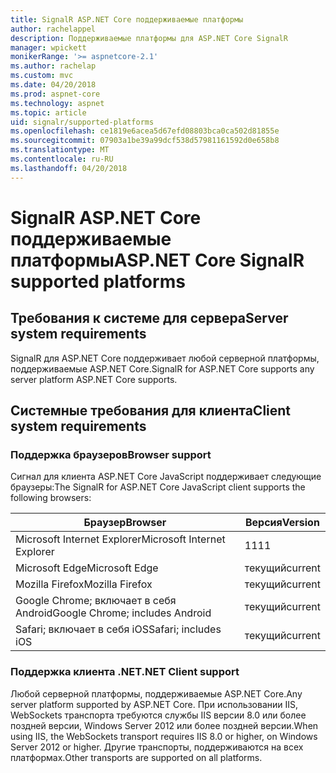 ```yaml
---
title: SignalR ASP.NET Core поддерживаемые платформы
author: rachelappel
description: Поддерживаемые платформы для ASP.NET Core SignalR
manager: wpickett
monikerRange: '>= aspnetcore-2.1'
ms.author: rachelap
ms.custom: mvc
ms.date: 04/20/2018
ms.prod: aspnet-core
ms.technology: aspnet
ms.topic: article
uid: signalr/supported-platforms
ms.openlocfilehash: ce1819e6acea5d67efd08803bca0ca502d81855e
ms.sourcegitcommit: 07903a1be39a99dcf538d57981161592d0e658b8
ms.translationtype: MT
ms.contentlocale: ru-RU
ms.lasthandoff: 04/20/2018
---
```

# <a name="aspnet-core-signalr-supported-platforms"></a><span data-ttu-id="4df7e-103">SignalR ASP.NET Core поддерживаемые платформы</span><span class="sxs-lookup"><span data-stu-id="4df7e-103">ASP.NET Core SignalR supported platforms</span></span>

## <a name="server-system-requirements"></a><span data-ttu-id="4df7e-104">Требования к системе для сервера</span><span class="sxs-lookup"><span data-stu-id="4df7e-104">Server system requirements</span></span>

<span data-ttu-id="4df7e-105">SignalR для ASP.NET Core поддерживает любой серверной платформы, поддерживаемые ASP.NET Core.</span><span class="sxs-lookup"><span data-stu-id="4df7e-105">SignalR for ASP.NET Core supports any server platform ASP.NET Core supports.</span></span>

## <a name="client-system-requirements"></a><span data-ttu-id="4df7e-106">Системные требования для клиента</span><span class="sxs-lookup"><span data-stu-id="4df7e-106">Client system requirements</span></span>

### <a name="browser-support"></a><span data-ttu-id="4df7e-107">Поддержка браузеров</span><span class="sxs-lookup"><span data-stu-id="4df7e-107">Browser support</span></span>

<span data-ttu-id="4df7e-108">Сигнал для клиента ASP.NET Core JavaScript поддерживает следующие браузеры:</span><span class="sxs-lookup"><span data-stu-id="4df7e-108">The SignalR for ASP.NET Core JavaScript client supports the following browsers:</span></span>

| <span data-ttu-id="4df7e-109">Браузер</span><span class="sxs-lookup"><span data-stu-id="4df7e-109">Browser</span></span> | <span data-ttu-id="4df7e-110">Версия</span><span class="sxs-lookup"><span data-stu-id="4df7e-110">Version</span></span> |
| ------- | ------- |
| <span data-ttu-id="4df7e-111">Microsoft Internet Explorer</span><span class="sxs-lookup"><span data-stu-id="4df7e-111">Microsoft Internet Explorer</span></span> | <span data-ttu-id="4df7e-112">11</span><span class="sxs-lookup"><span data-stu-id="4df7e-112">11</span></span> |
| <span data-ttu-id="4df7e-113">Microsoft Edge</span><span class="sxs-lookup"><span data-stu-id="4df7e-113">Microsoft Edge</span></span> | <span data-ttu-id="4df7e-114">текущий</span><span class="sxs-lookup"><span data-stu-id="4df7e-114">current</span></span> |
| <span data-ttu-id="4df7e-115">Mozilla Firefox</span><span class="sxs-lookup"><span data-stu-id="4df7e-115">Mozilla Firefox</span></span> | <span data-ttu-id="4df7e-116">текущий</span><span class="sxs-lookup"><span data-stu-id="4df7e-116">current</span></span> |
| <span data-ttu-id="4df7e-117">Google Chrome; включает в себя Android</span><span class="sxs-lookup"><span data-stu-id="4df7e-117">Google Chrome; includes Android</span></span> | <span data-ttu-id="4df7e-118">текущий</span><span class="sxs-lookup"><span data-stu-id="4df7e-118">current</span></span> |
| <span data-ttu-id="4df7e-119">Safari; включает в себя iOS</span><span class="sxs-lookup"><span data-stu-id="4df7e-119">Safari; includes iOS</span></span> | <span data-ttu-id="4df7e-120">текущий</span><span class="sxs-lookup"><span data-stu-id="4df7e-120">current</span></span> |
 
### <a name="net-client-support"></a><span data-ttu-id="4df7e-121">Поддержка клиента .NET</span><span class="sxs-lookup"><span data-stu-id="4df7e-121">.NET Client support</span></span>

<span data-ttu-id="4df7e-122">Любой серверной платформы, поддерживаемые ASP.NET Core.</span><span class="sxs-lookup"><span data-stu-id="4df7e-122">Any server platform supported by ASP.NET Core.</span></span> <span data-ttu-id="4df7e-123">При использовании IIS, WebSockets транспорта требуются службы IIS версии 8.0 или более поздней версии, Windows Server 2012 или более поздней версии.</span><span class="sxs-lookup"><span data-stu-id="4df7e-123">When using IIS, the WebSockets transport requires IIS 8.0 or higher, on Windows Server 2012 or higher.</span></span> <span data-ttu-id="4df7e-124">Другие транспорты, поддерживаются на всех платформах.</span><span class="sxs-lookup"><span data-stu-id="4df7e-124">Other transports are supported on all platforms.</span></span>